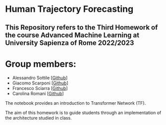 # Human Trajectory Forecasting
This Repository refers to the Third Homework of the course Advanced Machine Learning at University Sapienza of Rome 2022/2023
---

# Group members:
* Alessandro Sottile [[Github](https://github.com/Sottix99)]
* Giacomo Scarponi [[Github](https://github.com/EricaLuciani)]
* Francesco Sciarra [[Github](https://github.com/Sottix99)]
* Carolina Romani [[Github](https://github.com/Sottix99)]

The notebook provides an introduction to Transformer Network (TF).

The aim of this homework is to guide students through an implementation of the architecture studied in class.
